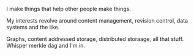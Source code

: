 I make things that help other people make things.

My interests revolve around content management, revision control, data systems and the like.

Graphs, content addressed storage, distributed storaage, all that stuff.  Whisper merkle dag and I'm in.
